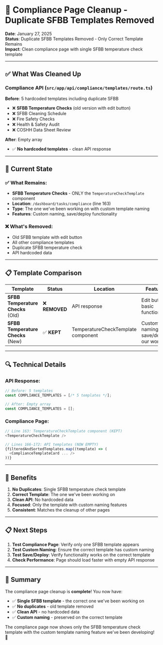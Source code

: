 # 🧹 Compliance Page Cleanup - Duplicate SFBB Templates Removed

**Date**: January 27, 2025  
**Status**: Duplicate SFBB Templates Removed - Only Correct Template Remains  
**Impact**: Clean compliance page with single SFBB temperature check template

---

## ✅ **What Was Cleaned Up**

### **Compliance API** (`src/app/api/compliance/templates/route.ts`)

**Before**: 5 hardcoded templates including duplicate SFBB
- ❌ **SFBB Temperature Checks** (old version with edit button)
- ❌ SFBB Cleaning Schedule
- ❌ Fire Safety Checks  
- ❌ Health & Safety Audit
- ❌ COSHH Data Sheet Review

**After**: Empty array
- ✅ **No hardcoded templates** - clean API response

---

## 🎯 **Current State**

### ✅ **What Remains:**
- **SFBB Temperature Checks** - ONLY the `TemperatureCheckTemplate` component
- **Location**: `/dashboard/tasks/compliance` (line 163)
- **Type**: The one we've been working on with custom template naming
- **Features**: Custom naming, save/deploy functionality

### ❌ **What's Removed:**
- Old SFBB template with edit button
- All other compliance templates
- Duplicate SFBB temperature check
- API hardcoded data

---

## 📋 **Template Comparison**

| Template | Status | Location | Features |
|----------|--------|----------|----------|
| **SFBB Temperature Checks** (Old) | ❌ **REMOVED** | API response | Edit button, basic functionality |
| **SFBB Temperature Checks** (New) | ✅ **KEPT** | TemperatureCheckTemplate component | Custom naming, save/deploy, our work |

---

## 🔍 **Technical Details**

### **API Response:**
```typescript
// Before: 5 templates
const COMPLIANCE_TEMPLATES = [/* 5 templates */];

// After: Empty array  
const COMPLIANCE_TEMPLATES = [];
```

### **Compliance Page:**
```typescript
// Line 163: TemperatureCheckTemplate component (KEPT)
<TemperatureCheckTemplate />

// Lines 166-172: API templates (NOW EMPTY)
{filteredAndSortedTemplates.map((template) => (
  <ComplianceTemplateCard ... />
))}
```

---

## 🚀 **Benefits**

1. **No Duplicates**: Single SFBB temperature check template
2. **Correct Template**: The one we've been working on
3. **Clean API**: No hardcoded data
4. **Focused**: Only the template with custom naming features
5. **Consistent**: Matches the cleanup of other pages

---

## 📋 **Next Steps**

1. **Test Compliance Page**: Verify only one SFBB template appears
2. **Test Custom Naming**: Ensure the correct template has custom naming
3. **Test Save/Deploy**: Verify functionality works on the correct template
4. **Check Performance**: Page should load faster with empty API response

---

## 🎉 **Summary**

The compliance page cleanup is **complete**! You now have:

- ✅ **Single SFBB template** - the correct one we've been working on
- ✅ **No duplicates** - old template removed
- ✅ **Clean API** - no hardcoded data
- ✅ **Custom naming** - preserved on the correct template

The compliance page now shows only the SFBB temperature check template with the custom template naming feature we've been developing! 🚀
